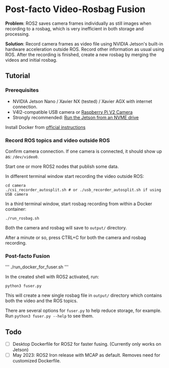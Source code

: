 # Post-facto Video-Rosbag Fusion

**Problem**: ROS2 saves camera frames individually as still images when recording to a rosbag, which is very inefficient in both storage and processing.

**Solution**: Record camera frames as video file using NVIDIA Jetson's built-in hardware acceleration outside ROS. Record other information as usual using ROS. After the recording is finished, create a new rosbag by merging the videos and initial rosbag.

## Tutorial

### Prerequisites

+ NVIDIA Jetson Nano / Xavier NX (tested) / Xavier AGX with internet connection.
+ V4l2-compatible USB camera or [Raspberry Pi V2 Camera](https://www.raspberrypi.com/products/camera-module-v2/)
+ Strongly recommended: [Run the Jetson from an NVME drive](https://jetsonhacks.com/2020/05/29/jetson-xavier-nx-run-from-ssd/)

Install Docker from [official instructions](https://docs.docker.com/engine/install/ubuntu/)

### Record ROS topics and video outside ROS 

Confirm camera connection. If one camera is connected, it should show up as: `/dev/video0`.

Start one or more ROS2 nodes that publish some data. 

In different terminal window start recording the video outside ROS:

```
cd camera
./csi_recorder_autosplit.sh # or ./usb_recorder_autosplit.sh if using USB camera
```

In a third terminal window, start rosbag recording from within a Docker container:

```
./run_rosbag.sh
```

Both the camera and rosbag will save to `output/` directory.

After a minute or so, press CTRL+C for both the camera and rosbag recording.

### Post-facto Fusion

'''
./run_docker_for_fuser.sh
'''

In the created shell with ROS2 activated, run:

```
python3 fuser.py
```

This will create a new single rosbag file in `output/` directory which contains both the video and the ROS topics.

There are several options for `fuser.py` to help reduce storage, for example. Run `python3 fuser.py --help` to see them.

## Todo
- [ ] Desktop Dockerfile for ROS2 for faster fusing. (Currently only works on Jetson)
- [ ] May 2023: ROS2 Iron release with MCAP as default. Removes need for customized Dockerfile.
